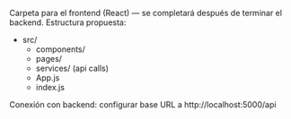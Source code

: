 Carpeta para el frontend (React) — se completará después de terminar el backend.
Estructura propuesta:
- src/
  - components/
  - pages/
  - services/ (api calls)
  - App.js
  - index.js

Conexión con backend: configurar base URL a http://localhost:5000/api
